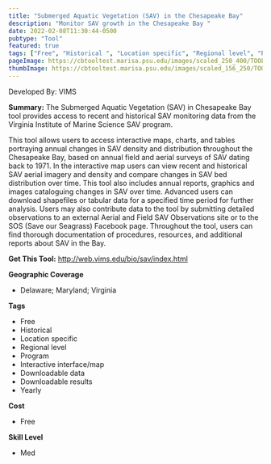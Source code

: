 ```yaml
---
title: "Submerged Aquatic Vegetation (SAV) in the Chesapeake Bay"
description: "Monitor SAV growth in the Chesapeake Bay "
date: 2022-02-08T11:30:44-0500
pubtype: "Tool"
featured: true
tags: ["Free", "Historical ", "Location specific", "Regional level", "Program", "Interactive interface/map", "Downloadable data", "Downloadable results", "Yearly"]
pageImage: https://cbtooltest.marisa.psu.edu/images/scaled_250_400/TOOLID_38.0_ScreenCapture-1.png
thumbImage: https://cbtooltest.marisa.psu.edu/images/scaled_156_250/TOOLID_38.0_ScreenCapture-1.png
---
```

Developed By: VIMS

**Summary:** The Submerged Aquatic Vegetation (SAV) in Chesapeake Bay tool provides access to recent and historical SAV monitoring data from the Virginia Institute of Marine Science SAV program. 

This tool allows users to access interactive maps, charts, and tables portraying annual changes in SAV density and distribution throughout the Chesapeake Bay, based on annual field and aerial surveys of SAV dating back to 1971. In the interactive map users can view recent and historical SAV aerial imagery and density and compare changes in SAV bed distribution over time. This tool also includes annual reports, graphics and images cataloguing changes in SAV over time. Advanced users can download shapefiles or tabular data for a specified time period for further analysis. Users may also contribute data to the tool by submitting detailed observations to an external Aerial and Field SAV Observations site or to the SOS (Save our Seagrass) Facebook page. Throughout the tool, users can find thorough documentation of procedures, resources, and additional reports about SAV in the Bay.

__**Get This Tool:**__ http://web.vims.edu/bio/sav/index.html

__**Geographic Coverage**__
- Delaware; Maryland; Virginia

__**Tags**__
-  Free
-  Historical 
-  Location specific
-  Regional level
-  Program
-  Interactive interface/map
-  Downloadable data
-  Downloadable results
-  Yearly

__**Cost**__
- Free

__**Skill Level**__
- Med
